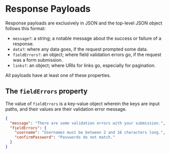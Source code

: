 # Response Payloads

Response payloads are exclusively in JSON and the top-level JSON object follows this format:

- `message?`: a string; a notable message about the success or failure of a response.
- `data?`: where any data goes, if the request prompted some data.
- `fieldErrors?`: an object; where field validation errors go, if the request was a form submission.
- `links?`: an object; where URIs for links go, especially for pagination.

All payloads have at least one of these properties.

## The `fieldErrors` property

The value of `fieldErrors` is a key-value object wherein the keys are input paths, and their values are their validation error message.

```json
{
  "message": "There are some validation errors with your submission.",
  "fieldErrors": {
    "username": "Usernames must be between 2 and 16 characters long.",
    "confirmPassword": "Passwords do not match."
  }
}
```
